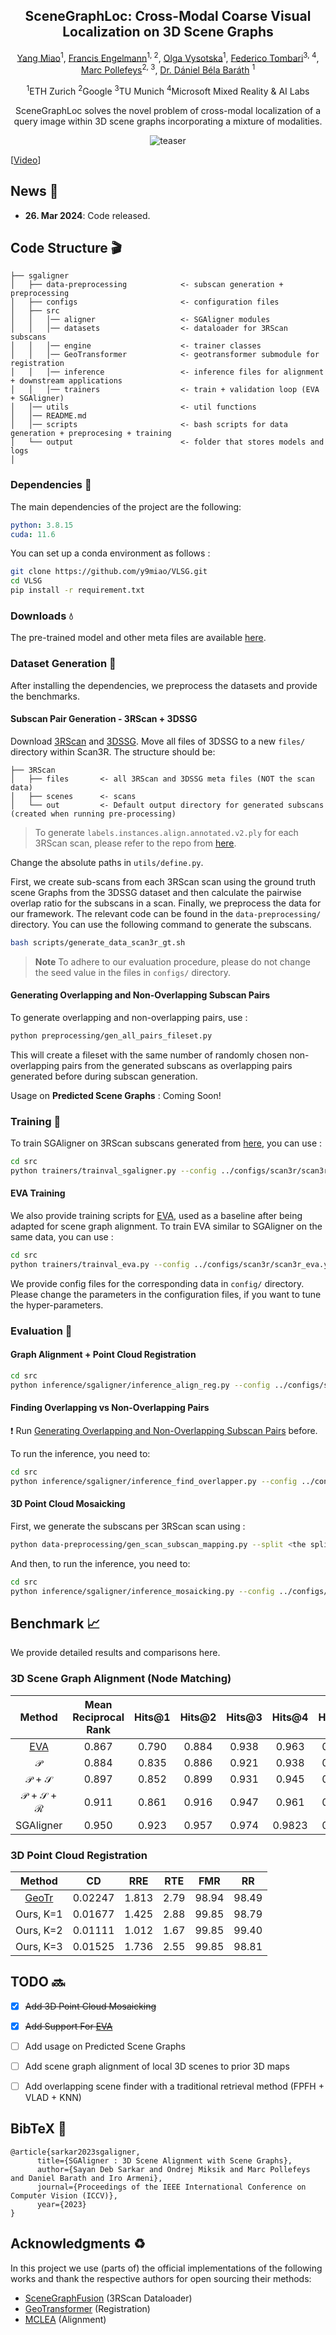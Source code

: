<div align='center'>
<h2 align="center"> SceneGraphLoc:  Cross-Modal Coarse Visual Localization on 3D Scene Graphs </h2>

<a href="https://y9miao.github.io/">Yang Miao</a><sup>1</sup>, 
<a href="https://cvg.ethz.ch/team/Dr-Francis-Engelmann">Francis Engelmann</a><sup>1, 2</sup>, 
<a href="https://cvg.ethz.ch/team/Dr-Olga-Vysotskan">Olga Vysotska</a><sup>1</sup>, 
<a href="https://cvg.ethz.ch/team/Dr-Daniel-Bela-Barath"> Federico Tombari</a><sup>3, 4</sup>, 
<a href="https://cvg.ethz.ch/team/Dr-Daniel-Bela-Barath"> Marc Pollefeys</a><sup>2, 3</sup>, 
<a href="https://cvg.ethz.ch/team/Dr-Daniel-Bela-Barath"> Dr. Dániel Béla Baráth</a> <sup>1</sup>

<sup>1</sup>ETH Zurich   <sup>2</sup>Google   <sup>3</sup>TU Munich   <sup>4</sup>Microsoft Mixed Reality & AI Labs

SceneGraphLoc solves the novel problem of cross-modal localization of a query image within 3D scene graphs incorporating a mixture of modalities.


![teaser](./repo_info/TeaserImage.jpg)
</div>

[[Video](https://www.youtube.com/watch?v=_7YPGsMrVcQ)]
<!-- [[Project Webpage](https://sayandebsarkar.com/sgaligner/)]
[[Paper](https://arxiv.org/abs/2304.14880)] -->


## News :newspaper:

<!-- * **14. July 2023** : SGAligner accepted to ICCV 2023. :fire:
* **1. May 2023**: [SGAligner preprint](https://arxiv.org/abs/2304.14880v1) released on arXiv. -->
* **26. Mar 2024**: Code released.

## Code Structure :clapper:

```
├── sgaligner
│   ├── data-preprocessing            <- subscan generation + preprocessing
│   ├── configs                       <- configuration files
│   ├── src
│   │   │── aligner                   <- SGAligner modules
│   │   │── datasets                  <- dataloader for 3RScan subscans
│   │   │── engine                    <- trainer classes
│   │   │── GeoTransformer            <- geotransformer submodule for registration
│   │   │── inference                 <- inference files for alignment + downstream applications
│   │   │── trainers                  <- train + validation loop (EVA + SGAligner)
│   │── utils                         <- util functions
│   │── README.md                    
│   │── scripts                       <- bash scripts for data generation + preprocesing + training
│   └── output                        <- folder that stores models and logs
│
```

### Dependencies :memo:

The main dependencies of the project are the following:
```yaml
python: 3.8.15
cuda: 11.6
```
You can set up a conda environment as follows :
```bash
git clone https://github.com/y9miao/VLSG.git
cd VLSG
pip install -r requirement.txt
```

### Downloads :droplet:
The pre-trained model and other meta files are available [here](https://drive.google.com/drive/folders/1elqdbYD5T2686r42lcUHE6SyiFnDsZur?usp=sharing).

### Dataset Generation :hammer:
After installing the dependencies, we preprocess the datasets and provide the benchmarks. 

#### Subscan Pair Generation - 3RScan + 3DSSG
Download [3RScan](https://github.com/WaldJohannaU/3RScan) and [3DSSG](https://3dssg.github.io/). Move all files of 3DSSG to a new ``files/`` directory within Scan3R. The structure should be:

```
├── 3RScan
│   ├── files       <- all 3RScan and 3DSSG meta files (NOT the scan data)  
│   ├── scenes      <- scans
│   └── out         <- Default output directory for generated subscans (created when running pre-processing)
```

> To generate ``labels.instances.align.annotated.v2.ply`` for each 3RScan scan, please refer to the repo from 
[here](``https://github.com/ShunChengWu/3DSSG/blob/master/data_processing/transform_ply.py``).

Change the absolute paths in ``utils/define.py``.

First, we create sub-scans from each 3RScan scan using the ground truth scene Graphs from the 3DSSG dataset and then calculate the pairwise overlap ratio for the subscans in a scan. Finally, we preprocess the data for our framework. The relevant code can be found in the ``data-preprocessing/`` directory. You can use the following command to generate the subscans.

```bash
bash scripts/generate_data_scan3r_gt.sh
```
> __Note__ To adhere to our evaluation procedure, please do not change the seed value in the files in ``configs/`` directory. 

#### Generating Overlapping and Non-Overlapping Subscan Pairs
To generate overlapping and non-overlapping pairs, use : 

```bash
python preprocessing/gen_all_pairs_fileset.py
```
This will create a fileset with the same number of randomly chosen non-overlapping pairs from the generated subscans as overlapping pairs generated before during subscan generation.

Usage on **Predicted Scene Graphs** : Coming Soon! 

### Training :bullettrain_side:
To train SGAligner on 3RScan subscans generated from [here](#dataset-generation-hammer), you can use :

```bash
cd src
python trainers/trainval_sgaligner.py --config ../configs/scan3r/scan3r_ground_truth.yaml
```

#### EVA Training
We also provide training scripts for [EVA](https://arxiv.org/abs/2009.13603), used as a baseline after being adapted for scene graph alignment. To train EVA similar to SGAligner on the same data, you can use :

```bash
cd src
python trainers/trainval_eva.py --config ../configs/scan3r/scan3r_eva.yaml
```


We provide config files for the corresponding data in ``config/`` directory. Please change the parameters in the configuration files, if you want to tune the hyper-parameters.

### Evaluation :vertical_traffic_light:
#### Graph Alignment + Point Cloud Registration

```bash
cd src
python inference/sgaligner/inference_align_reg.py --config ../configs/scan3r/scan3r_ground_truth.yaml --snapshot <path to SGAligner trained model> --reg_snapshot <path to GeoTransformer model trained on 3DMatch>
```

#### Finding Overlapping vs Non-Overlapping Pairs
:heavy_exclamation_mark: Run [Generating Overlapping and Non-Overlapping Subscan Pairs](#Generating-Overlapping-and-Non-Overlapping-Subscan-Pairs) before.

To run the inference, you need to:

```bash
cd src
python inference/sgaligner/inference_find_overlapper.py --config ../configs/scan3r/scan3r_gt_w_wo_overlap.yaml --snapshot <path to SGAligner trained model> --reg_snapshot <path to GeoTransformer model trained on 3DMatch>
```

#### 3D Point Cloud Mosaicking
First, we generate the subscans per 3RScan scan using : 

```bash
python data-preprocessing/gen_scan_subscan_mapping.py --split <the split you want to generate the mapping for>
```

And then, to run the inference, you need to:

```bash
cd src
python inference/sgaligner/inference_mosaicking.py --config ../configs/scan3r/scan3r_gt_mosaicking.yaml --snapshot <path to SGAligner trained model> --reg_snapshot <path to GeoTransformer model trained on 3DMatch>
```

## Benchmark :chart_with_upwards_trend:
We provide detailed results and comparisons here.

### 3D Scene Graph Alignment (Node Matching)
| Method | Mean Reciprocal Rank | Hits@1 | Hits@2 | Hits@3 | Hits@4 | Hits@5 |
|:-:|:-:|:-:|:-:|:-:|:-:|:-:|
| [EVA](https://github.com/cambridgeltl/eva) | 0.867 | 0.790 | 0.884 | 0.938 | 0.963 | 0.977 | 
| $\mathcal{P}$ | 0.884 | 0.835 | 0.886 | 0.921 | 0.938 | 0.951 |
| $\mathcal{P}$ + $\mathcal{S}$ | 0.897 | 0.852 | 0.899 | 0.931 | 0.945 | 0.955 |
| $\mathcal{P}$ + $\mathcal{S}$ + $\mathcal{R}$ | 0.911 | 0.861 | 0.916 | 0.947 | 0.961 | 0.970 |
| SGAligner | 0.950 | 0.923 | 0.957 | 0.974 | 0.9823 | 0.987 |

### 3D Point Cloud Registration
| Method | CD | RRE | RTE | FMR | RR |
|:-:|:-:|:-:|:-:|:-:|:-:|
| [GeoTr](https://github.com/qinzheng93/GeoTransformer) | 0.02247	| 1.813 | 2.79 | 98.94 | 98.49 |
| Ours, K=1 | 0.01677 | 1.425 | 2.88 | 99.85 | 98.79 |
| Ours, K=2 | 0.01111 | 1.012 | 1.67 | 99.85 | 99.40 |
| Ours, K=3 | 0.01525 | 1.736 | 2.55 | 99.85 | 98.81 | 

## TODO :soon:
- [X] ~~Add 3D Point Cloud Mosaicking~~
- [X] ~~Add Support For [EVA](https://github.com/cambridgeltl/eva)~~
- [ ] Add usage on Predicted Scene Graphs
- [ ] Add scene graph alignment of local 3D scenes to prior 3D maps
- [ ] Add overlapping scene finder with a traditional retrieval method (FPFH + VLAD + KNN)


## BibTeX :pray:
```
@article{sarkar2023sgaligner,
      title={SGAligner : 3D Scene Alignment with Scene Graphs}, 
      author={Sayan Deb Sarkar and Ondrej Miksik and Marc Pollefeys and Daniel Barath and Iro Armeni},
      journal={Proceedings of the IEEE International Conference on Computer Vision (ICCV)},
      year={2023}
}
```
## Acknowledgments :recycle:
In this project we use (parts of) the official implementations of the following works and thank the respective authors for open sourcing their methods: 

- [SceneGraphFusion](https://github.com/ShunChengWu/3DSSG) (3RScan Dataloader)
- [GeoTransformer](https://github.com/qinzheng93/GeoTransformer) (Registration)
- [MCLEA](https://github.com/lzxlin/MCLEA) (Alignment)
